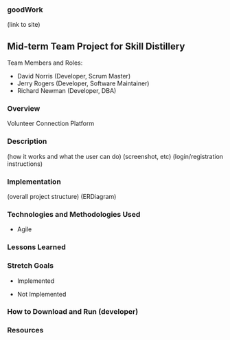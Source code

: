 ### goodWork

(link to site)

## Mid-term Team Project for Skill Distillery

Team Members and Roles:

* David Norris (Developer, Scrum Master)
* Jerry Rogers (Developer, Software Maintainer)
* Richard Newman (Developer, DBA)

### Overview

Volunteer Connection Platform

### Description

(how it works and what the user can do)
(screenshot, etc)
(login/registration instructions)

### Implementation

(overall project structure)
(ERDiagram)

### Technologies and Methodologies Used

* Agile

### Lessons Learned

### Stretch Goals

* Implemented


* Not Implemented

### How to Download and Run (developer)

### Resources

